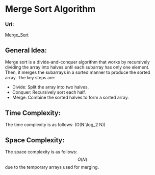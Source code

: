# Merge Sort Algorithm 

### Url:
[Merge_Sort](https://www.geeksforgeeks.org/problems/merge-sort/1?utm_source=youtube&utm_medium=collab_striver_ytdescription&utm_campaign=merge-sort)

## General Idea:

Merge sort is a divide-and-conquer algorithm that works by recursively dividing the array into halves until each subarray has only one element. Then, it merges the subarrays in a sorted manner to produce the sorted array. The key steps are:

- Divide: Split the array into two halves.
- Conquer: Recursively sort each half.
- Merge: Combine the sorted halves to form a sorted array.

## Time Complexity:

The time complexity is as follows: \(O(N \log_2 N)\)

## Space Complexity:

The space complexity is as follows: $$O(N)$$ due to the temporary arrays used for merging.